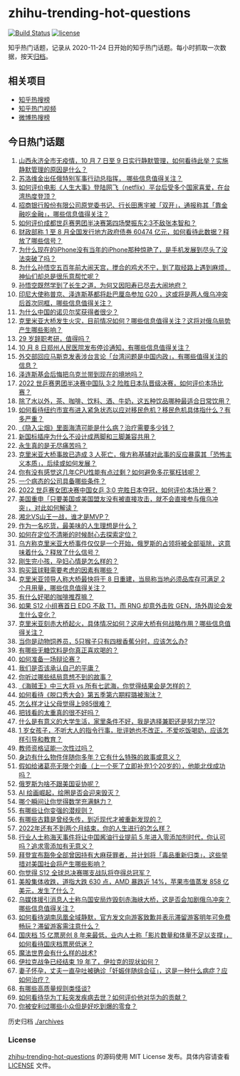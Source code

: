 # zhihu-trending-hot-questions

[![Build Status](https://github.com/justjavac/zhihu-trending-hot-questions/workflows/ci/badge.svg?branch=master)](https://github.com/justjavac/zhihu-trending-hot-questions/actions)
[![license](https://img.shields.io/github/license/justjavac/zhihu-trending-hot-questions)](https://github.com/justjavac/zhihu-trending-hot-questions/blob/master/LICENSE)

知乎热门话题，记录从 2020-11-24 日开始的知乎热门话题。每小时抓取一次数据，按天[归档](./archives)。

## 相关项目

- [知乎热搜榜](https://github.com/justjavac/zhihu-trending-top-search)
- [知乎热门视频](https://github.com/justjavac/zhihu-trending-hot-video)
- [微博热搜榜](https://github.com/justjavac/weibo-trending-hot-search)

## 今日热门话题

<!-- BEGIN -->
<!-- 最后更新时间 Sun Oct 09 2022 07:31:56 GMT+0800 (China Standard Time) -->

1. [山西永济全市无疫情，10 月 7 日至 9 日实行静默管理，如何看待此举？实施静默管理的原因是什么？](https://www.zhihu.com/question/558174333)
1. [苏洛维金出任俄特别军事行动总指挥， 哪些信息值得关注？](https://www.zhihu.com/question/558239499)
1. [如何评价电影《人生大事》登陆网飞（netflix）平台后受多个国家喜爱，在台湾热度登顶？](https://www.zhihu.com/question/557430899)
1. [招商银行股份有限公司原党委书记、行长田惠宇被「双开」，通报称其「靠金融吃金融」，哪些信息值得关注？](https://www.zhihu.com/question/558171591)
1. [如何评价成都世乒赛男团半决赛第四场樊振东2:3不敌张本智和？](https://www.zhihu.com/question/558224831)
1. [财政部称 1 至 8 月全国发行地方政府债券 60474 亿元，如何看待此数据？释放了哪些信号？](https://www.zhihu.com/question/558182424)
1. [为什么现在的iPhone没有当年的iPhone那种惊艳了，是手机发展到尽头了没法突破了吗？](https://www.zhihu.com/question/556006932)
1. [为什么孙悟空五百年前大闹天宫，搅合的鸡犬不宁，到了取经路上遇到麻烦，神仙们却总是很乐意帮忙呢？](https://www.zhihu.com/question/547312154)
1. [孙悟空既然学到了长生之道，为何又因阳寿已尽去大闹地府？](https://www.zhihu.com/question/34832301)
1. [印尼大使称普京、泽连斯基都将赴巴厘岛参加 G20 ，这或将是两人俄乌冲突后首次同框，哪些信息值得关注？](https://www.zhihu.com/question/558188719)
1. [为什么中国的诺贝尔奖获得者很少？](https://www.zhihu.com/question/395750796)
1. [克里米亚大桥发生火灾，目前情况如何？哪些信息值得关注？这将对俄乌局势产生哪些影响？](https://www.zhihu.com/question/558188816)
1. [29 岁辞职考研，值得吗？](https://www.zhihu.com/question/511168642)
1. [10 月 8 日郑州人民医院发布停诊通知，有哪些信息值得关注？](https://www.zhihu.com/question/558168010)
1. [外交部回应马斯克发表涉台言论「台湾问题是中国内政」，有哪些值得关注的信息？](https://www.zhihu.com/question/558208853)
1. [泽连斯基会后悔把乌克兰带到现在的境地吗？](https://www.zhihu.com/question/558222391)
1. [2022 世乒赛男团半决赛中国队 3:2 险胜日本队晋级决赛，如何评价本场比赛？](https://www.zhihu.com/question/558205658)
1. [除了水以外，茶、咖啡、饮料、酒、牛奶，这五种饮品哪种最适合日常饮用？](https://www.zhihu.com/question/555012193)
1. [如何看待纽约市宣布进入紧急状态以应对移民危机？移民危机具体指什么？有多严重？](https://www.zhihu.com/question/558161017)
1. [《隐入尘烟》里面海清可能是什么病？治疗需要多少钱？](https://www.zhihu.com/question/544655159)
1. [新国标插座为什么不设计成两脚和三脚兼容共用？](https://www.zhihu.com/question/557597792)
1. [永生真的是无尽痛苦吗？](https://www.zhihu.com/question/478059676)
1. [克里米亚大桥事故已造成 3 人死亡，俄方称基辅对此事的反应暴露其「恐怖主义本质」，后续或如何发展？](https://www.zhihu.com/question/558230758)
1. [你有没有感觉这几年CPU性能有点过剩？如何避免多花冤枉钱呢？](https://www.zhihu.com/question/552474507)
1. [一个病态的公司具备哪些条件？](https://www.zhihu.com/question/530488107)
1. [2022 世乒赛女团决赛中国女乒 3:0 完胜日本夺冠，如何评价本场比赛？](https://www.zhihu.com/question/558234873)
1. [美国重申「只要美国或美国盟友没有被直接攻击，就不会直接参与俄乌冲突」，对此如何解读？](https://www.zhihu.com/question/558188173)
1. [湘北VS山王一战，谁才是MVP？](https://www.zhihu.com/question/52263433)
1. [作为一名吃货，最美味的人生理想是什么？](https://www.zhihu.com/question/556911530)
1. [如何在定位不清晰的时候耐心去探索定位？](https://www.zhihu.com/question/555912849)
1. [乌方称克里米亚大桥事件仅仅是一个开始，俄罗斯的占领将被全部驱除，这意味着什么？释放了什么信号？](https://www.zhihu.com/question/558204575)
1. [刚生完小孩，孕妇心情是怎么样的？](https://www.zhihu.com/question/330569000)
1. [购买篮球鞋需要考虑的因素有哪些？](https://www.zhihu.com/question/552409232)
1. [克里米亚领导人称大桥最快将于 8 日重建，当局称当地必须品库存可满足 2 个月用量，哪些信息值得关注？](https://www.zhihu.com/question/558223695)
1. [有什么好喝的咖啡推荐嘛？](https://www.zhihu.com/question/479778419)
1. [如果 S12 小组赛首日 EDG 不敌 T1，而 RNG 却意外击败 GEN，场外舆论会发生什么变化？](https://www.zhihu.com/question/558106200)
1. [克里米亚刻赤大桥起火，具体情况如何？这座大桥有何战略作用？哪些信息值得关注？](https://www.zhihu.com/question/558189182)
1. [当你是动物饲养员，5只猴子只有四根香蕉分时，应该怎么办?](https://www.zhihu.com/question/428857383)
1. [有哪些无糖饮料是你真正喜欢喝的？](https://www.zhihu.com/question/552722659)
1. [如何准备一场辩论赛？](https://www.zhihu.com/question/24904514)
1. [我们是否该承认自己的平庸？](https://www.zhihu.com/question/558213564)
1. [你听过哪些结局意想不到的故事？](https://www.zhihu.com/question/54693692)
1. [《海贼王》中三大将 vs 所有七武海，你觉得结果会是怎样的？](https://www.zhihu.com/question/550968582)
1. [如何看待《脱口秀大会》第五季第六期程璐被淘汰？](https://www.zhihu.com/question/557832588)
1. [怎么样才让父母觉得上985很难？](https://www.zhihu.com/question/542558092)
1. [把钱看的太重真的很不好吗？](https://www.zhihu.com/question/558133049)
1. [什么是有意义的大学生活，家里条件不好，我是选择兼职还是努力学习?](https://www.zhihu.com/question/558226177)
1. [1 岁女孩子，不听大人的指令行事，批评她也不改正，不爱吃饭喝奶，应该怎样引导和教育？](https://www.zhihu.com/question/545388611)
1. [教师资格证能一次性过吗？](https://www.zhihu.com/question/382580647)
1. [身边有什么物件伴随你多年？它有什么特殊的故事或意义？](https://www.zhihu.com/question/20591386)
1. [假如给诸葛亮无限个刘备（上一个死了立即补充1个20岁的），他能北伐成功吗？](https://www.zhihu.com/question/551989129)
1. [俄罗斯为啥不跟美国妥协呢？](https://www.zhihu.com/question/558124866)
1. [AI 绘画崛起，绘圈是否会迎来毁灭？](https://www.zhihu.com/question/558154770)
1. [哪个瞬间让你觉得数学充满魅力？](https://www.zhihu.com/question/509006128)
1. [有哪些让你变强的潜规则？](https://www.zhihu.com/question/525203233)
1. [有哪些古籍是曾经失传，到近现代才被重新发现的？](https://www.zhihu.com/question/266446300)
1. [2022年还有不到两个月结束，你的人生进行的怎么样？](https://www.zhihu.com/question/558081053)
1. [行业人士称海天事件将让中国酱油行业提前 5 年进入零添加剂时代，你认可吗？追求零添加有无意义？](https://www.zhihu.com/question/558176809)
1. [拜登宣布豁免全部曾因持有大麻获罪者，并计划将「毒品重新归类」，这些举措对美国社会将产生哪些影响？](https://www.zhihu.com/question/558185936)
1. [你觉得 S12 全球总决赛哪支战队将夺得总冠军？](https://www.zhihu.com/question/556061034)
1. [美股集体收跌，道指大跌 630 点，AMD 暴跌近 14%，苹果市值蒸发 858 亿美元，发生了什么？](https://www.zhihu.com/question/558163449)
1. [乌媒体援引消息人士称乌国安局炸毁刻赤海峡大桥，这是否会加剧俄乌冲突？哪些信息值得关注？](https://www.zhihu.com/question/558211864)
1. [如何看待湖南凤凰全域静默，官方发文向游客致歉并表示滞留游客明年可免费畅玩？滞留游客需注意什么？](https://www.zhihu.com/question/558085596)
1. [国庆档 15 亿票房创 8 年来最低，业内人士称「影片数量和体量不足以支撑」，如何看待国庆档票房低迷？](https://www.zhihu.com/question/558182893)
1. [魔法世界会有什么样的战术?](https://www.zhihu.com/question/548327047)
1. [伊拉克战争已经结束 19 年了，伊拉克的现状如何？](https://www.zhihu.com/question/352888662)
1. [妻子怀孕，丈夫一直孕吐被确诊「妊娠伴随综合征」，这是一种什么病症？应如何治疗？](https://www.zhihu.com/question/558003361)
1. [有哪些高质量规则类怪谈?](https://www.zhihu.com/question/532977199)
1. [如何看待华为丁耘突发疾病去世？如何评价他对华为的贡献？](https://www.zhihu.com/question/558151315)
1. [你被安利过哪些小众但是好吃到爆的零食？](https://www.zhihu.com/question/493752075)

<!-- END -->

历史归档 [./archives](./archives)

### License

[zhihu-trending-hot-questions](https://github.com/justjavac/zhihu-trending-hot-questions)
的源码使用 MIT License 发布。具体内容请查看 [LICENSE](./LICENSE) 文件。
